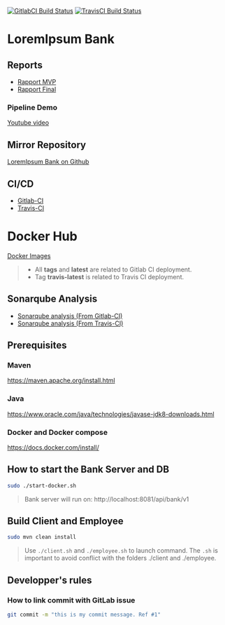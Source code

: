 [![GitlabCI Build Status](https://gitlab.com/eric.c.gagnon/bank/badges/master/pipeline.svg)](https://gitlab.com/eric.c.gagnon/bank/-/commits/master)
[![TravisCI Build Status](https://travis-ci.com/egagnon77/loremipsum-bank.svg?branch=master)](https://travis-ci.com/egagnon77/loremipsum-bank)

# LoremIpsum Bank

## Reports
* [Rapport MVP](https://gitlab.com/eric.c.gagnon/bank/-/raw/master/report/RapportLivrable1.pdf)
* [Rapport Final](https://gitlab.com/eric.c.gagnon/bank/-/raw/master/report/RapportLivrableFinal.pdf)

### Pipeline Demo
[Youtube video](https://www.youtube.com/watch?v=8SW6x9vqAQU)

## Mirror Repository
[LoremIpsum Bank on Github](https://github.com/egagnon77/loremipsum-bank)

## CI/CD
* [Gitlab-CI](https://gitlab.com/eric.c.gagnon/bank/pipelines)
* [Travis-CI](https://travis-ci.com/github/egagnon77/loremipsum-bank)

# Docker Hub
[Docker Images](https://hub.docker.com/r/loremipsumbank/server/tags)
> * All **tags** and **latest** are related to Gitlab CI deployment.
> * Tag **travis-latest** is related to Travis CI deployment.

## Sonarqube Analysis
* [Sonarqube analysis (From Gitlab-CI)](https://sonarcloud.io/dashboard?id=org.loremipsum%3Amgl7460-h20-bank)
* [Sonarqube analysis (From Travis-CI)](https://sonarcloud.io/dashboard?id=loremipsum-bank)

## Prerequisites

### Maven
https://maven.apache.org/install.html

### Java
https://www.oracle.com/java/technologies/javase-jdk8-downloads.html

### Docker and Docker compose
https://docs.docker.com/install/
  
## How to start the Bank Server and DB
```bash
sudo ./start-docker.sh
```
> Bank server will run on: http://localhost:8081/api/bank/v1

## Build Client and Employee 
```bash
sudo mvn clean install
```
> Use ```./client.sh``` and ```./employee.sh``` to launch command. The ```.sh``` is important to avoid conflict with the folders ./client and ./employee. 

## Developper's rules

### How to link commit with GitLab issue
```bash
git commit -m "this is my commit message. Ref #1"
```